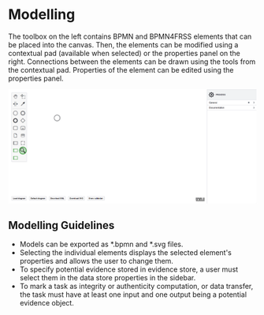 # Modelling

The toolbox on the left contains BPMN and BPMN4FRSS elements that can be placed into the canvas. Then, the elements can be modified using a contextual pad (available when selected) or the properties panel on the right. Connections between the elements can be drawn using the tools from the contextual pad. Properties of the element can be edited using the properties panel.

![Simple BPMN diagram creation](img/simple_bpmn.gif)

## Modelling Guidelines
* Models can be exported as *.bpmn and *.svg files.
* Selecting the individual elements displays the selected element's properties and allows the user to change them.
* To specify potential evidence stored in evidence store, a user must select them in the data store properties in the sidebar.
* To mark a task as integrity or authenticity computation, or data transfer, the task must have at least one input and one output being a potential evidence object.